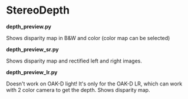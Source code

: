 # StereoDepth

**depth_preview.py**

Shows disparity map in B&W and color (color map can be selected)

**depth_preview_sr.py**

Shows disparity map and rectified left and right images.

**depth_preview_lr.py**

Doesn't work on OAK-D light! It's only for the OAK-D LR, which can work with 2 color camera to get the depth.
Shows disparity map.

